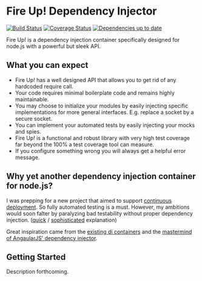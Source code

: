 # Fire Up! Dependency Injector

[![Build Status](https://travis-ci.org/analog-nico/fire-up.svg?branch=master)](https://travis-ci.org/analog-nico/fire-up) [![Coverage Status](https://coveralls.io/repos/analog-nico/fire-up/badge.png)](https://coveralls.io/r/analog-nico/fire-up) [![Dependencies up to date](https://david-dm.org/analog-nico/fire-up.png)](https://david-dm.org/analog-nico/fire-up)

Fire Up! is a dependency injection container specifically designed for node.js with a powerful but sleek API.

## What you can expect

- Fire Up! has a well designed API that allows you to get rid of any hardcoded require call.
- Your code requires minimal boilerplate code and remains highly maintainable.
- You may choose to initialize your modules by easily injecting specific implementations for more general interfaces. E.g. replace a socket by a secure socket.
- You can implement your automated tests by easily injecting your mocks and spies.
- Fire Up! is a functional and robust library with very high test coverage far beyond the 100% a test coverage tool can measure.
- If you configure something wrong you will always get a helpful error message.

## Why yet another dependency injection container for node.js?

I was prepping for a new project that aimed to support [continuous deployment](http://puppetlabs.com/blog/continuous-delivery-vs-continuous-deployment-whats-diff). So fully automated testing is a must. However, my ambitions would soon falter by paralyzing bad testability without proper dependency injection. ([quick](http://csausdev.wordpress.com/2010/12/17/dependency-injection-in-node-js/) / [sophisticated](https://www.youtube.com/watch?v=JjqKQ8ezwKQ) explanation)

Great inspiration came from the [existing di containers](http://www.mariocasciaro.me/dependency-injection-in-node-js-and-other-architectural-patterns) and the [mastermind of AngaularJS' dependency injector](https://www.youtube.com/watch?v=_OGGsf1ZXMs).

## Getting Started

Description forthcoming.